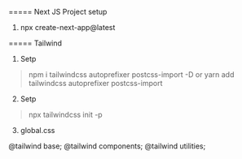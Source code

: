 =====
Next JS Project setup
1. npx create-next-app@latest

=====
Tailwind 

1. Setp 
> npm i tailwindcss autoprefixer postcss-import -D
or 
> yarn add tailwindcss autoprefixer postcss-import

2. Setp
> npx tailwindcss init -p

3.  global.css

@tailwind base;
@tailwind components;
@tailwind utilities;